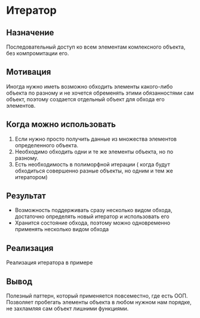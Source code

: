 Итератор
============

Назначение
------------

Последовательный доступ ко всем элементам комлексного объекта, без компромитации его.

Мотивация
------------

Иногда нужно иметь возможно обходить элементы какого-либо объекта по разному и не хочется обременять этими обязанностями сам объект, 
поэтому создается отдельный объект для обхода его элементов.

Когда можно использовать
------------

1. Если нужно просто получить данные из множества элементов определенного объекта.
2. Необходимо обходить одни и те же элементы объекта, но по разному.
3. Есть необходимость в полиморфной итерации ( когда будут обходиться совершенно разные объекты, но одним и тем же итератором)

Результат
------------

+ Возможность поддерживать сразу несколько видом обхода, достаточно определять новый итератор и использовать его
+ Хранится состояние обхода, поэтому можно одновременно применять несколько видом обхода


Реализация 
-----------

Реализация итератора в примере


Вывод
------------

Полезный паттерн, который применяется повсеместно, где есть ООП. Позволяет пробегать элементы объекта в любом нужном нам порядке, не захламляя сам объект лишними функциями.
